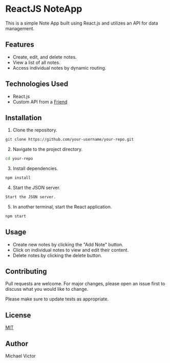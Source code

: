 # ReactJS NoteApp

This is a simple Note App built using React.js and utilizes an API for data management.

## Features

- Create, edit, and delete notes.
- View a list of all notes.
- Access individual notes by dynamic routing.

## Technologies Used

- React.js
- Custom API from a [Friend](https://github.com/Oluwaseun241)

## Installation

1. Clone the repository.
```bash
git clone https://github.com/your-username/your-repo.git
```
2. Navigate to the project directory.
```bash
cd your-repo
```
3. Install dependencies.
```bash
npm install
```
4. Start the JSON server.
```bash
Start the JSON server.
```
5. In another terminal, start the React application.
```bash
npm start
```
## Usage

- Create new notes by clicking the "Add Note" button.
- Click on individual notes to view and edit their content.
- Delete notes by clicking the delete button.

## Contributing

Pull requests are welcome. For major changes, please open an issue first to discuss what you would like to change.

Please make sure to update tests as appropriate.

## License

[MIT](https://choosealicense.com/licenses/mit/)

## Author

Michael Victor